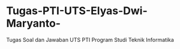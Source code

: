 # Tugas-PTI-UTS-Elyas-Dwi-Maryanto-
Tugas Soal dan Jawaban UTS PTI Program Studi Teknik Informatika
